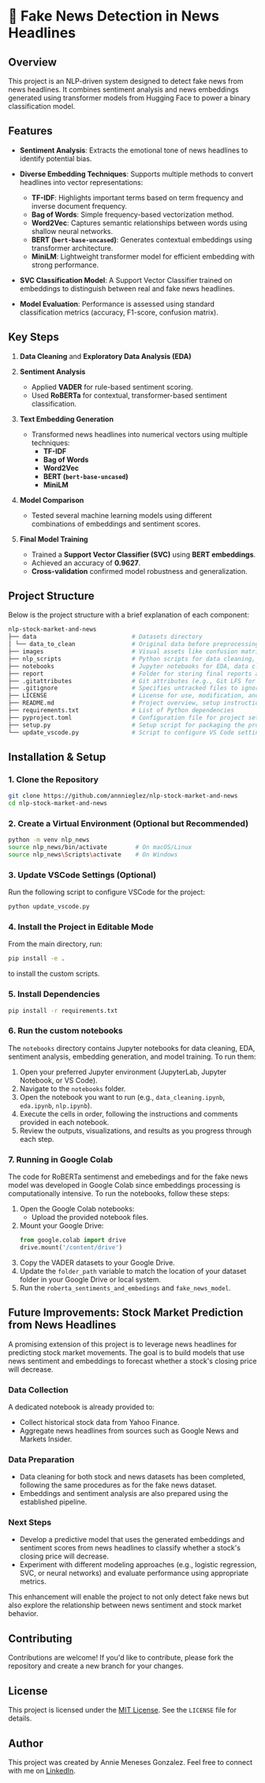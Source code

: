 # 🧠 Fake News Detection in News Headlines

## Overview

This project is an NLP-driven system designed to detect fake news from news headlines. It combines sentiment analysis and news embeddings generated using transformer models from Hugging Face to power a binary classification model. 

## Features

- **Sentiment Analysis**: Extracts the emotional tone of news headlines to identify potential bias.

- **Diverse Embedding Techniques**: Supports multiple methods to convert headlines into vector representations:
  - **TF-IDF**: Highlights important terms based on term frequency and inverse document frequency.
  - **Bag of Words**: Simple frequency-based vectorization method.
  - **Word2Vec**: Captures semantic relationships between words using shallow neural networks.
  - **BERT (`bert-base-uncased`)**: Generates contextual embeddings using transformer architecture.
  - **MiniLM**: Lightweight transformer model for efficient embedding with strong performance.

- **SVC Classification Model**: A Support Vector Classifier trained on embeddings to distinguish between real and fake news headlines.

- **Model Evaluation**: Performance is assessed using standard classification metrics (accuracy, F1-score, confusion matrix).

## Key Steps

1. **Data Cleaning** and **Exploratory Data Analysis (EDA)**  

2. **Sentiment Analysis**  
   - Applied **VADER** for rule-based sentiment scoring.
   - Used **RoBERTa** for contextual, transformer-based sentiment classification.

3. **Text Embedding Generation**  
   - Transformed news headlines into numerical vectors using multiple techniques:
     - **TF-IDF**
     - **Bag of Words**
     - **Word2Vec**
     - **BERT (`bert-base-uncased`)**
     - **MiniLM**

4. **Model Comparison**  
   - Tested several machine learning models using different combinations of embeddings and sentiment scores.

5. **Final Model Training**  
   - Trained a **Support Vector Classifier (SVC)** using **BERT embeddings**.
   - Achieved an accuracy of **0.9627**.
   - **Cross-validation** confirmed model robustness and generalization.

## Project Structure

Below is the project structure with a brief explanation of each component:

```bash
nlp-stock-market-and-news
├── data                           # Datasets directory
│ └── data_to_clean                # Original data before preprocessing
├── images                         # Visual assets like confusion matrix, ROC curve, etc.
├── nlp_scripts                    # Python scripts for data cleaning, EDA and NLP tasks embedding and modeling
├── notebooks                      # Jupyter notebooks for EDA, data cleaning and modeling
├── report                         # Folder for storing final reports and visualizations
├── .gitattributes                 # Git attributes (e.g., Git LFS for large files like CSVs)
├── .gitignore                     # Specifies untracked files to ignore
├── LICENSE                        # License for use, modification, and distribution
├── README.md                      # Project overview, setup instructions, and key details
├── requirements.txt               # List of Python dependencies
├── pyproject.toml                 # Configuration file for project setup
├── setup.py                       # Setup script for packaging the project
└── update_vscode.py               # Script to configure VS Code settings for this project
```

## Installation & Setup

### 1. Clone the Repository

```bash
git clone https://github.com/annnieglez/nlp-stock-market-and-news
cd nlp-stock-market-and-news
```

### 2. Create a Virtual Environment (Optional but Recommended)

```bash
python -m venv nlp_news
source nlp_news/bin/activate        # On macOS/Linux
source nlp_news\Scripts\activate    # On Windows
```

### 3. Update VSCode Settings (Optional)

Run the following script to configure VSCode for the project:

```bash
python update_vscode.py
```

### 4. Install the Project in Editable Mode

From the main directory, run:

```bash
pip install -e .
```

to install the custom scripts.

### 5. Install Dependencies

```bash
pip install -r requirements.txt
```

### 6. Run the custom notebooks

The `notebooks` directory contains Jupyter notebooks for data cleaning, EDA, sentiment analysis, embedding generation, and model training. To run them:

1. Open your preferred Jupyter environment (JupyterLab, Jupyter Notebook, or VS Code).
2. Navigate to the `notebooks` folder.
3. Open the notebook you want to run (e.g., `data_cleaning.ipynb`, `eda.ipynb`, `nlp.ipynb`).
4. Execute the cells in order, following the instructions and comments provided in each notebook.
5. Review the outputs, visualizations, and results as you progress through each step.

### 7. Running in Google Colab

The code for RoBERTa sentimenst and emebedings and for the fake news model was developed in Google Colab since embeddings processing is computationally intensive. To run the notebooks, follow these steps:

1. Open the Google Colab notebooks:
    - Upload the provided notebook files.
2. Mount your Google Drive:
    ```python
    from google.colab import drive
    drive.mount('/content/drive')
    ```
3. Copy the VADER datasets to your Google Drive.
4. Update the `folder_path` variable to match the location of your dataset folder in your Google Drive or local system.
5. Run the `roberta_sentiments_and_embedings` and `fake_news_model`.

## Future Improvements: Stock Market Prediction from News Headlines

A promising extension of this project is to leverage news headlines for predicting stock market movements. The goal is to build models that use news sentiment and embeddings to forecast whether a stock's closing price will decrease.

### Data Collection

A dedicated notebook is already provided to:
- Collect historical stock data from Yahoo Finance.
- Aggregate news headlines from sources such as Google News and Markets Insider.

### Data Preparation

- Data cleaning for both stock and news datasets has been completed, following the same procedures as for the fake news dataset.
- Embeddings and sentiment analysis are also prepared using the established pipeline.

### Next Steps

- Develop a predictive model that uses the generated embeddings and sentiment scores from news headlines to classify whether a stock's closing price will decrease.
- Experiment with different modeling approaches (e.g., logistic regression, SVC, or neural networks) and evaluate performance using appropriate metrics.

This enhancement will enable the project to not only detect fake news but also explore the relationship between news sentiment and stock market behavior.

## Contributing

Contributions are welcome! If you'd like to contribute, please fork the repository and create a new branch for your changes.

## License

This project is licensed under the [MIT License](https://opensource.org/licenses/MIT). See the `LICENSE` file for details.

## Author

This project was created by Annie Meneses Gonzalez. Feel free to connect with me on [LinkedIn](https://www.linkedin.com/in/annie-meneses-gonzalez-57bb9b145/).

